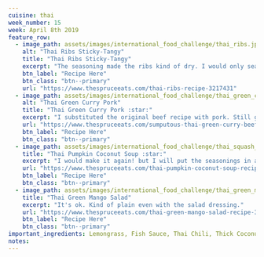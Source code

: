 ```yaml
---
cuisine: thai
week_number: 15
week: April 8th 2019
feature_row:
  - image_path: assets/images/international_food_challenge/thai_ribs.jpg
    alt: "Thai Ribs Sticky-Tangy"
    title: "Thai Ribs Sticky-Tangy"
    excerpt: "The seasoning made the ribs kind of dry. I would only season towards the end instead."
    btn_label: "Recipe Here"
    btn_class: "btn--primary"
    url: "https://www.thespruceeats.com/thai-ribs-recipe-3217431"
  - image_path: assets/images/international_food_challenge/thai_green_curry_pork.jpg
    alt: "Thai Green Curry Pork"
    title: "Thai Green Curry Pork :star:"
    excerpt: "I substituted the original beef recipe with pork. Still good!"
    url: "https://www.thespruceeats.com/sumputous-thai-green-curry-beef-3217441"
    btn_label: "Recipe Here"
    btn_class: "btn--primary"
  - image_path: assets/images/international_food_challenge/thai_squash_and_yam_soup.jpg
    title: "Thai Pumpkin Coconut Soup :star:"
    excerpt: "I would make it again! but I will put the seasonings in a tea mesh so that I can pull them out when I am done"
    url: "https://www.thespruceeats.com/thai-pumpkin-coconut-soup-recipe-3217690"
    btn_label: "Recipe Here"
    btn_class: "btn--primary"
  - image_path: assets/images/international_food_challenge/thai_green_mango_salad.jpg
    title: "Thai Green Mango Salad"
    excerpt: "It's ok. Kind of plain even with the salad dressing."
    url: "https://www.thespruceeats.com/thai-green-mango-salad-recipe-3217675"
    btn_label: "Recipe Here"
    btn_class: "btn--primary"
important_ingredients: Lemongrass, Fish Sauce, Thai Chili, Thick Coconut Milk
notes:
---
```

